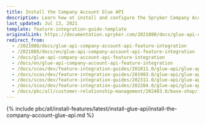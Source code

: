 ```yaml
---
title: Install the Company Account Glue API
description: Learn how ot install and configure the Spryker Company Account GLUE API in to your Spryker projects.
last_updated: Jul 13, 2021
template: feature-integration-guide-template
originalLink: https://documentation.spryker.com/2021080/docs/glue-api-company-account-api-feature-integration
redirect_from:
  - /2021080/docs/glue-api-company-account-api-feature-integration
  - /2021080/docs/en/glue-api-company-account-api-feature-integration
  - /docs/glue-api-company-account-api-feature-integration
  - /docs/en/glue-api-company-account-api-feature-integration
  - /docs/scos/dev/feature-integration-guides/201811.0/glue-api/glue-api-company-account-feature-integration.html
  - /docs/scos/dev/feature-integration-guides/201903.0/glue-api/glue-api-company-account-feature-integration.html
  - /docs/scos/dev/feature-integration-guides/202311.0/glue-api/glue-api-company-account-feature-integration.html
  - /docs/scos/dev/feature-integration-guides/202204.0/glue-api/glue-api-company-account-feature-integration.html
  - /docs/pbc/all/customer-relationship-management/202403.0/base-shop/install-and-upgrade/install-glue-api/install-the-company-account-glue-api.html
---
```


{% include pbc/all/install-features/latest/install-glue-api/install-the-company-account-glue-api.md %} <!-- To edit, see /_includes/pbc/all/install-features/202404.0/install-glue-api/install-the-company-account-glue-api.md -->
